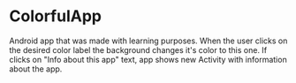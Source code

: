 # ColorfulApp
Android app that was made with learning purposes. When the user clicks on the desired color label the background changes it's color to this one. If clicks on "Info about this app" text, app shows new Activity with information about the app. 

